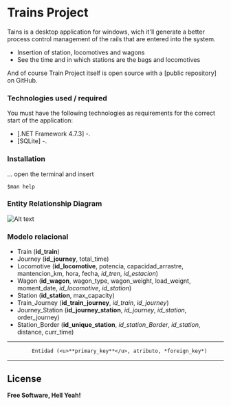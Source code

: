 # Trains Project

Tains is a desktop application for windows, wich it'll generate a better process control management of the rails that are entered into the system.

  - Insertion of station, locomotives and wagons
  - See the time and in which stations are the bags and locomotives

And of course Train Project itself is open source with a [public repository] on GitHub.

### Technologies used / required

You must have the following technologies as requirements for the correct start of the application:

* [.NET Framework 4.7.3] -.
* [SQLite] -.

### Installation

... open the terminal and insert

    $man help

### Entity Relationship Diagram

![Alt text](https://i.imgur.com/lVd5jEi.png "Entity Relationship Diagram")

### Modelo relacional

-   Train (**id_train**)
-   Journey (**id_journey**, total_time)
-   Locomotive (**id_locomotive**, potencia, capacidad_arrastre, mantencion_km, hora, fecha, *id_tren*, *id_estacion*)
-   Wagon (**id_wagon**, wagon_type, wagon_weight, load_weignt, moment_date, *id_locomotive*, *id_station*)
-   Station (**id_station**, max_capacity)
-   Train_Journey (**id_train_journey**, *id_train*, *id_journey*)
-   Journey_Station (**id_journey_station**, *id_journey*, *id_station*, order_journey)
-   Station_Border (**id_unique_station**, *id_station_Border*, *id_station*, distance, curr_time)

---

            Entidad (<u>**primary_key**</u>, atributo, *foreign_key*)

---


License
----
**Free Software, Hell Yeah!**